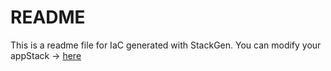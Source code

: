 # README
This is a readme file for IaC generated with StackGen.
You can modify your appStack -> [here](http://main.dev.stackgen.com/appstacks/76cfd8c7-c0e8-4ac1-bdfa-449d3f24d732)
